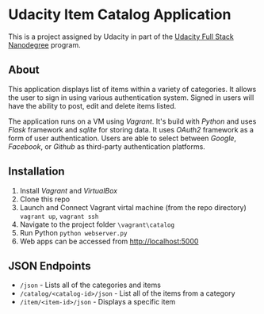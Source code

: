 Udacity Item Catalog Application
=============


This is a project assigned by Udacity in part of the [Udacity Full Stack Nanodegree](https://www.udacity.com/course/full-stack-web-developer-nanodegree--nd004) program.

## About
This application displays list of items within a variety of categories. It allows the user to sign in using various authentication system. Signed in users will have the ability to post, edit and delete items listed.

The application runs on a VM using *Vagrant*. It's build with *Python* and uses *Flask* framework and *sqlite* for storing data. It uses *OAuth2* framework as a form of user authentication. Users are able to select between *Google*, *Facebook*, or *Github* as third-party authentication platforms.

## Installation

1. Install *Vagrant* and *VirtualBox*
2. Clone this repo
3. Launch and Connect Vagrant virtal machine (from the repo directory) `vagrant up`, `vagrant ssh`
5. Navigate to the project folder `\vagrant\catalog`
6. Run Python `python webserver.py`
7. Web apps can be accessed from [http://localhost:5000](http://localhost:5000)


## JSON Endpoints
  * `/json` - Lists all of the categories and items
  * `/catalog/<catalog-id>/json` - List all of the items from a category
  * `/item/<item-id>/json` - Displays a specific item
